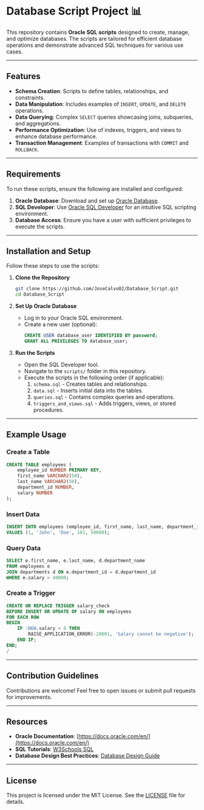 # Database Script Project 📊  

This repository contains **Oracle SQL scripts** designed to create, manage, and optimize databases. The scripts are tailored for efficient database operations and demonstrate advanced SQL techniques for various use cases.  

---

## Features  

- **Schema Creation**: Scripts to define tables, relationships, and constraints.  
- **Data Manipulation**: Includes examples of `INSERT`, `UPDATE`, and `DELETE` operations.  
- **Data Querying**: Complex `SELECT` queries showcasing joins, subqueries, and aggregations.  
- **Performance Optimization**: Use of indexes, triggers, and views to enhance database performance.  
- **Transaction Management**: Examples of transactions with `COMMIT` and `ROLLBACK`.  

---

## Requirements  

To run these scripts, ensure the following are installed and configured:  

1. **Oracle Database**: Download and set up [Oracle Database](https://www.oracle.com/database/).  
2. **SQL Developer**: Use [Oracle SQL Developer](https://www.oracle.com/database/sqldeveloper/) for an intuitive SQL scripting environment.  
3. **Database Access**: Ensure you have a user with sufficient privileges to execute the scripts.  

---

## Installation and Setup  

Follow these steps to use the scripts:  

1. **Clone the Repository**  
   ```bash  
   git clone https://github.com/JoseCalvo02/Database_Script.git  
   cd Database_Script  
   ```  

2. **Set Up Oracle Database**  
   - Log in to your Oracle SQL environment.  
   - Create a new user (optional):  
     ```sql  
     CREATE USER database_user IDENTIFIED BY password;  
     GRANT ALL PRIVILEGES TO database_user;  
     ```  

3. **Run the Scripts**  
   - Open the SQL Developer tool.  
   - Navigate to the `scripts/` folder in this repository.  
   - Execute the scripts in the following order (if applicable):  
     1. `schema.sql` - Creates tables and relationships.  
     2. `data.sql` - Inserts initial data into the tables.  
     3. `queries.sql` - Contains complex queries and operations.  
     4. `triggers_and_views.sql` - Adds triggers, views, or stored procedures.  

---

## Example Usage  

### Create a Table  
```sql  
CREATE TABLE employees (  
    employee_id NUMBER PRIMARY KEY,  
    first_name VARCHAR2(50),  
    last_name VARCHAR2(50),  
    department_id NUMBER,  
    salary NUMBER  
);  
```  

### Insert Data  
```sql  
INSERT INTO employees (employee_id, first_name, last_name, department_id, salary)  
VALUES (1, 'John', 'Doe', 101, 50000);  
```  

### Query Data  
```sql  
SELECT e.first_name, e.last_name, d.department_name  
FROM employees e  
JOIN departments d ON e.department_id = d.department_id  
WHERE e.salary > 40000;  
```  

### Create a Trigger  
```sql  
CREATE OR REPLACE TRIGGER salary_check  
BEFORE INSERT OR UPDATE OF salary ON employees  
FOR EACH ROW  
BEGIN  
    IF :NEW.salary < 0 THEN  
        RAISE_APPLICATION_ERROR(-20001, 'Salary cannot be negative');  
    END IF;  
END;  
/  
```  

---

## Contribution Guidelines  

Contributions are welcome! Feel free to open issues or submit pull requests for improvements.  

---

## Resources  

- **Oracle Documentation**: [https://docs.oracle.com/en/](https://docs.oracle.com/en/)  
- **SQL Tutorials**: [W3Schools SQL](https://www.w3schools.com/sql/)  
- **Database Design Best Practices**: [Database Design Guide](https://www.databasedesign.com/)  

---

## License  

This project is licensed under the MIT License. See the [LICENSE](LICENSE) file for details.  
